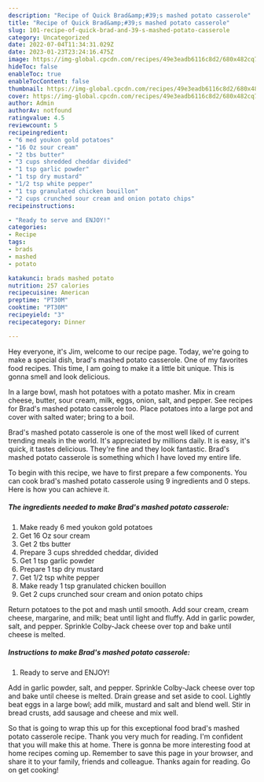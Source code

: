 ```yaml
---
description: "Recipe of Quick Brad&amp;#39;s mashed potato casserole"
title: "Recipe of Quick Brad&amp;#39;s mashed potato casserole"
slug: 101-recipe-of-quick-brad-and-39-s-mashed-potato-casserole
category: Uncategorized
date: 2022-07-04T11:34:31.029Z
date: 2023-01-23T23:24:16.475Z
image: https://img-global.cpcdn.com/recipes/49e3eadb6116c8d2/680x482cq70/brads-mashed-potato-casserole-recipe-main-photo.jpg
hideToc: false
enableToc: true
enableTocContent: false
thumbnail: https://img-global.cpcdn.com/recipes/49e3eadb6116c8d2/680x482cq70/brads-mashed-potato-casserole-recipe-main-photo.jpg
cover: https://img-global.cpcdn.com/recipes/49e3eadb6116c8d2/680x482cq70/brads-mashed-potato-casserole-recipe-main-photo.jpg
author: Admin
authorAv: notfound
ratingvalue: 4.5
reviewcount: 5
recipeingredient:
- "6 med youkon gold potatoes"
- "16 Oz sour cream"
- "2 tbs butter"
- "3 cups shredded cheddar divided"
- "1 tsp garlic powder"
- "1 tsp dry mustard"
- "1/2 tsp white pepper"
- "1 tsp granulated chicken bouillon"
- "2 cups crunched sour cream and onion potato chips"
recipeinstructions:

- "Ready to serve and ENJOY!"
categories:
- Recipe
tags:
- brads
- mashed
- potato

katakunci: brads mashed potato 
nutrition: 257 calories
recipecuisine: American
preptime: "PT30M"
cooktime: "PT30M"
recipeyield: "3"
recipecategory: Dinner

---
```



Hey everyone, it's Jim, welcome to our recipe page. Today, we're going to make a special dish, brad&#39;s mashed potato casserole. One of my favorites food recipes. This time, I am going to make it a little bit unique. This is gonna smell and look delicious.

In a large bowl, mash hot potatoes with a potato masher. Mix in cream cheese, butter, sour cream, milk, eggs, onion, salt, and pepper. See recipes for Brad&#39;s mashed potato casserole too. Place potatoes into a large pot and cover with salted water; bring to a boil.

Brad&#39;s mashed potato casserole is one of the most well liked of current trending meals in the world. It's appreciated by millions daily. It is easy, it's quick, it tastes delicious. They're fine and they look fantastic. Brad&#39;s mashed potato casserole is something which I have loved my entire life.


To begin with this recipe, we have to first prepare a few components. You can cook brad&#39;s mashed potato casserole using 9 ingredients and 0 steps. Here is how you can achieve it.

<!--inarticleads1-->

##### The ingredients needed to make Brad&#39;s mashed potato casserole:

1. Make ready 6 med youkon gold potatoes
1. Get 16 Oz sour cream
1. Get 2 tbs butter
1. Prepare 3 cups shredded cheddar, divided
1. Get 1 tsp garlic powder
1. Prepare 1 tsp dry mustard
1. Get 1/2 tsp white pepper
1. Make ready 1 tsp granulated chicken bouillon
1. Get 2 cups crunched sour cream and onion potato chips


Return potatoes to the pot and mash until smooth. Add sour cream, cream cheese, margarine, and milk; beat until light and fluffy. Add in garlic powder, salt, and pepper. Sprinkle Colby-Jack cheese over top and bake until cheese is melted. 

<!--inarticleads2-->

##### Instructions to make Brad&#39;s mashed potato casserole:


1. Ready to serve and ENJOY!

Add in garlic powder, salt, and pepper. Sprinkle Colby-Jack cheese over top and bake until cheese is melted. Drain grease and set aside to cool. Lightly beat eggs in a large bowl; add milk, mustard and salt and blend well. Stir in bread crusts, add sausage and cheese and mix well. 

So that is going to wrap this up for this exceptional food brad&#39;s mashed potato casserole recipe. Thank you very much for reading. I'm confident that you will make this at home. There is gonna be more interesting food at home recipes coming up. Remember to save this page in your browser, and share it to your family, friends and colleague. Thanks again for reading. Go on get cooking!
